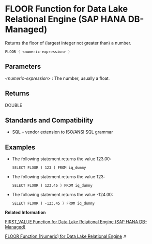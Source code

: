 <!-- loio0beceabbce184f14a1a3fd1482727a2d -->

# FLOOR Function for Data Lake Relational Engine \(SAP HANA DB-Managed\)

Returns the floor of \(largest integer not greater than\) a number.



```
FLOOR ( <numeric-expression> )
```



<a name="loio0beceabbce184f14a1a3fd1482727a2d__section_obh_tqg_trb"/>

## Parameters

 *<numeric-expression\>*
 :   The number, usually a float.

 

<a name="loio0beceabbce184f14a1a3fd1482727a2d__section_ast_tqg_trb"/>

## Returns

DOUBLE



<a name="loio0beceabbce184f14a1a3fd1482727a2d__section_pr2_5qg_trb"/>

## Standards and Compatibility

-   SQL – vendor extension to ISO/ANSI SQL grammar



<a name="loio0beceabbce184f14a1a3fd1482727a2d__section_h2t_5qg_trb"/>

## Examples

-   The following statement returns the value 123.00:

    ```
    SELECT FLOOR ( 123 ) FROM iq_dummy
    ```

-   The following statement returns the value 123:

    ```
    SELECT FLOOR ( 123.45 ) FROM iq_dummy
    ```

-   The following statement returns the value -124.00:

    ```
    SELECT FLOOR ( -123.45 ) FROM iq_dummy
    ```


**Related Information**  


[FIRST\_VALUE Function for Data Lake Relational Engine \(SAP HANA DB-Managed\)](first-value-function-for-data-lake-relational-engine-sap-hana-db-managed-9994e0a.md "Returns the first value from a set of values.")

[FLOOR Function [Numeric] for Data Lake Relational Engine](https://help.sap.com/viewer/19b3964099384f178ad08f2d348232a9/2023_1_QRC/en-US/a552c1cc84f21015bfc3d6309d6785d6.html "Returns the floor of (largest integer not greater than) a number.") :arrow_upper_right:


